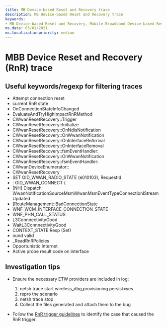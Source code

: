 ```yaml
---
title: MB Device-based Reset and Recovery trace
description: MB Device-based Reset and Recovery trace
keywords:
- MB Device-based Reset and Recovery, Mobile Broadband Device-based Reset and Recovery, Mobile Broadband miniport driver Device-based Reset and Recovery
ms.date: 03/01/2021
ms.localizationpriority: medium
---
```


# MBB Device Reset and Recovery (RnR) trace
## Useful keywords/regexp for filtering traces
- Attempt connection reset
- current RnR state
- OnConnectionStateInfoChanged
- EvaluateAndTryHighImpactRnRMethod
- CWwanResetRecovery::Trigger
- CWwanResetRecovery::Initialize
- CWwanResetRecovery::OnNdisNotification
- CWwanResetRecovery::OnWwanNotification
- CWwanResetRecovery::OnInterfaceReArrival
- CWwanResetRecovery::OnInterfaceRemoval
- CWwanResetRecovery::fsmEventHandler:
- CWwanResetRecovery::OnWwanNotification
- CWwanResetRecovery::fsmEventHandler: 
- CWwanDeviceEnumerator::
- CWwanResetRecovery
- SET OID_WWAN_RADIO_STATE (e010103), RequestId 
- : OID_WWAN_CONNECT (
- [NH] Dispatch WwanNotificationSourceMsm\WwanMsmEventTypeConnectionIStreamUpdated
- ]RouteManagement::BadConnectionState
- WNF_WCM_INTERFACE_CONNECTION_STATE
- WNF_PHN_CALL_STATUS
- L3ConnnectivityGood
- WaitL3ConnnectivityGood
- CONTEXT_STATE Resp (Set)
- ound valid
- _ReadRnRPolicies
- Opportunistic Internet
- Active probe result code on interface

## Investigation tips

* Ensure the necessary ETW providers are included in log:

  1. netsh trace start wireless_dbg,provisioning persist=yes
  2. repro the scenario 
  3. netsh trace stop
  4. Collect the files generated and attach them to the bug 
       
* Follow the [RnR trigger guidelines](mb-device-based-reset-and-recovery.md#rnr-triggers) to identify the case that caused the RnR trigger.

